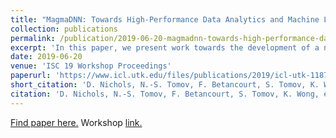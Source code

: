 ```yaml
---
title: "MagmaDNN: Towards High-Performance Data Analytics and Machine Learning for Data-Driven Scientific Computing"
collection: publications
permalink: /publication/2019-06-20-magmadnn-towards-high-performance-data-analytics-and-machine-learning-for-data-driven-scientific-computing
excerpt: 'In this paper, we present work towards the development of a new data analytics and machine learning (ML) framework, called MagmaDNN. Our main goal is to provide scalable, high-performance data analytics and ML solutions for scientific applications running on current and upcoming heterogeneous many-core GPU-accelerated architectures.'
date: 2019-06-20
venue: 'ISC 19 Workshop Proceedings'
paperurl: 'https://www.icl.utk.edu/files/publications/2019/icl-utk-1187-2019.pdf'
short_citation: 'D. Nichols, N.-S. Tomov, F. Betancourt, S. Tomov, K. Wong, en J. Dongarra. ISC. 2019.'
citation: 'D. Nichols, N.-S. Tomov, F. Betancourt, S. Tomov, K. Wong, en J. Dongarra, "MagmaDNN: Towards High-Performance Data Analytics and Machine Learning for Data-Driven Scientific Computing", ISC. 2019.'
---
```


[Find paper here.](https://www.icl.utk.edu/files/publications/2019/icl-utk-1187-2019.pdf) Workshop [link.](https://2019.isc-program.com/presentation/?id=wksp116&sess=sess154)
